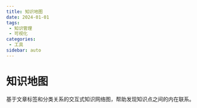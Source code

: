 ```yaml
---
title: 知识地图
date: 2024-01-01
tags:
 - 知识管理
 - 可视化
categories:
 - 工具
sidebar: auto
---
```


# 知识地图

基于文章标签和分类关系的交互式知识网络图，帮助发现知识点之间的内在联系。

<KnowledgeMap />